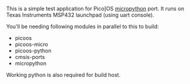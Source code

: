 This is a simple test application for Pico]OS [micropython][1] port.
It runs on Texas Instruments MSP432 launchpad (using uart console).

You'll be needing following modules in parallel to this to build:

- picoos
- picoos-micro
- picoos-python
- cmsis-ports
- micropython

Working python is also required for build host.

[1]: http://micropython.org/

